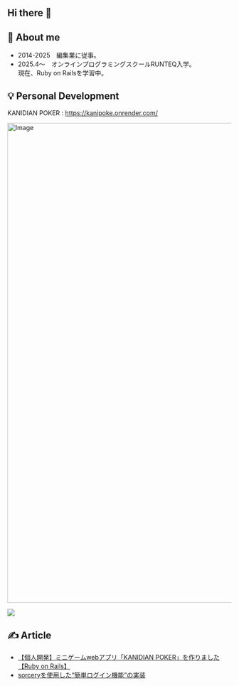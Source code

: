 ## Hi there 👋

## 🌼  About me
- 2014-2025　編集業に従事。<br>
- 2025.4〜　オンラインプログラミングスクールRUNTEQ入学。<br>
              現在、Ruby on Railsを学習中。

## 💡  Personal Development

KANIDIAN POKER : https://kanipoke.onrender.com/

<img width="1920" height="1080" alt="Image" src="https://github.com/user-attachments/assets/d4a9dc04-5155-4efd-8c55-cba2f2a61e27" />


![](https://github-readme-stats.vercel.app/api/top-langs?username=ng14tae&show_icons=true&locale=en&layout=compact)



## ✍️  Article

- [【個人開発】ミニゲームwebアプリ「KANIDIAN POKER」を作りました【Ruby on Rails】](https://qiita.com/ng14tae/items/6e6528cc48ca673c6369) <br>
- [sorceryを使用した“簡単ログイン機能”の実装](https://qiita.com/ng14tae/items/bbfa67b6e4439b1651ca)



<!--
**ng14tae/ng14tae** is a ✨ _special_ ✨ repository because its `README.md` (this file) appears on your GitHub profile.

Here are some ideas to get you started:

- 🔭 I’m currently working on ...
- 🌱 I’m currently learning ...
- 👯 I’m looking to collaborate on ...
- 🤔 I’m looking for help with ...
- 💬 Ask me about ...
- 📫 How to reach me: ...
- 😄 Pronouns: ...
- ⚡ Fun fact: ...
-->
